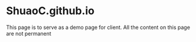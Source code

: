 # ShuaoC.github.io

This page is to serve as a demo page for client. All the content on this page are not permanent
